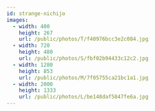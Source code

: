 ```yaml
---
id: strange-nichijo
images:
  - width: 400
    height: 267
    url: /public/photos/T/f40976bcc3e2c084.jpg
  - width: 720
    height: 480
    url: /public/photos/S/fbf02b94433c12c2.jpg
  - width: 1280
    height: 853
    url: /public/photos/M/7f05755ca21bc1a1.jpg
  - width: 2000
    height: 1333
    url: /public/photos/L/be148daf5847fe6a.jpg
---
```

